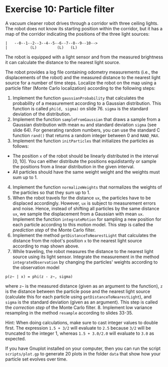 # Exercise 10: Particle filter

A vacuum cleaner robot drives through a corridor with three ceiling lights. 
The robot does not know its starting position within the corridor, but it 
has a map of the corridor indicating the positions of the three light 
sources:

```
|   --0--1--2--3--4--5--6--7--8--9--10-->
|          (L)         (L)   (L) 
```

The robot is equipped with a light sensor and from the measured brightness 
it can calculate the distance to the nearest light source.

The robot provides a log file containing odometry measurements (i.e., the 
displacements of the robot) and the measured distance to the nearest light 
source for a number of time steps. Localize the robot on the map using a 
particle filter (Monte Carlo localization) according to the following steps:

1. Implement the function `gaussianProbability` that calculates the 
probability of a measurement according to a Gaussian distribution. This 
function is called `phi(d, sigma)` on slide 76. `sigma` is the standard 
deviation of the distribution.
2. Implement the function `sampleFromGaussian` that draws a sample from a 
Gaussian distribution with mean `mu` and standard deviation `sigma` 
(see slide 64). For generating random numbers, you can use the standard C 
function `rand()` that returns a random integer between 0 and `RAND_MAX`.
3. Implement the function `initParticles` that initializes the particles as
 follows:
  * The position `x` of the robot should be linearly distributed in the 
    interval [0, 10]. You can either distribute the positions equidistantly 
    or sample the positions from a linear distribution in the given interval.
  * All particles should have the same weight weight and the weights must 
    sum up to 1.
4. Implement the function `normalizeWeights` that normalizes the weights of 
   the particles so that they sum up to 1.
5. When the robot travels for the distance `ux`, the particles have to be 
   displaced accordingly. However, `ux` is subject to measurement errors 
   and noise. Hence, instead of shifting all particles by the same distance 
   `ux`, we sample the displacement from a Gaussian with mean `ux`. 
   Implement the function `integrateMotion` for sampling a new position for 
   each particle according to this motion model.
   This step is called the *prediction step* of the Monte Carlo filter.
6. Implement the method `getDistanceToNearestLight` that calculates the 
   distance from the robot's position `x` to the nearest light source 
   according to map shown above.
7. While traveling, the robot measures the distance to the nearest light 
   source using its light sensor. Integrate the measurement in the method 
   `integrateObservation` by changing the particles' weights according to 
   the observation model
```
p(z~ | x) = phi(z - z~, sigma)
```
   where `z~` is the measured distance (given as an argument to the function), 
   `z` is the distance between the particle pose and the nearest light 
   source (calculate this for each particle using 
   `getDistanceToNearestLight`), and `sigma` is the standard deviation 
   (given as an argument).
    This step is called the *correction step* of the Monte Carlo filter.
8. Implement low variance resampling in the method `resample` according to 
   slides 33-35.
   
Hint: When doing calculations, make sure to cast integer values to double 
first. The expression `1.5 + 3/2` will evaluate to `2.5` because `3/2` will 
be truncated to the integer 1, whereas `1.5 + 3.0/2.0` will evaluate to 
`3.0` as expected.

If you have Gnuplot installed on your computer, then you can run the script
`scripts/plot.gp` to generate 20 plots in the folder `data` that show how
your particle set evolves over time.
